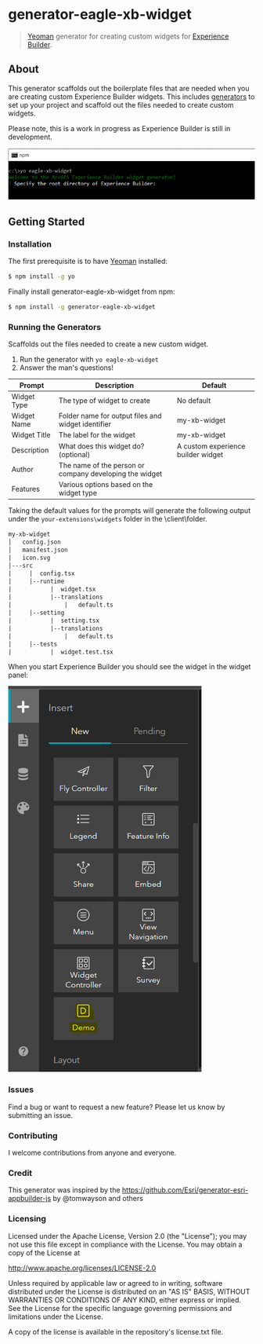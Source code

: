 # generator-eagle-xb-widget

> [Yeoman](http://yeoman.io) generator for creating custom widgets for [Experience Builder](https://www.esri.com/en-us/arcgis/products/arcgis-experience-builder/overview).

## About

This generator scaffolds out the boilerplate files that are needed when you are creating custom Experience Builder widgets. This includes [generators](#running-the-generators) to set up your project and scaffold out the files needed to create custom widgets.

Please note, this is a work in progress as Experience Builder is still in development.

![Screenshot](https://github.com/carg563/generator-eagle-xb-widget/blob/master/Capture.PNG)

## Getting Started

### Installation

The first prerequisite is to have [Yeoman](http://yeoman.io/) installed:

```bash
$ npm install -g yo
```

Finally install generator-eagle-xb-widget from npm:

```bash
$ npm install -g generator-eagle-xb-widget
```

### Running the Generators

Scaffolds out the files needed to create a new custom widget.

1. Run the generator with `yo eagle-xb-widget`
3. Answer the man's questions!

|Prompt|Description|Default|
|------|-----------|-------|
|Widget Type|The type of widget to create|No default|
|Widget Name|Folder name for output files and widget identifier|my-xb-widget|
|Widget Title|The label for the widget|my-xb-widget|
|Description|What does this widget do? (optional)|A custom experience builder widget|
|Author|The name of the person or company developing the widget| |
|Features|Various options based on the widget type| |

Taking the default values for the prompts will generate the following output under the `your-extensions\widgets` folder in the <root install>\client\folder.

```
my-xb-widget
│   config.json
│   manifest.json
|   icon.svg
│---src
|     |  config.tsx
|     |--runtime
|           |  widget.tsx
|           |--translations
|               |   default.ts
|     |--setting
|           |  setting.tsx
|           |--translations
|               |   default.ts
|     |--tests
|           |  widget.test.tsx

```

When you start Experience Builder you should see the widget in the widget panel:

![Widget in the Builder](https://github.com/carg563/generator-eagle-xb-widget/blob/master/xb.PNG)

### Issues
Find a bug or want to request a new feature? Please let us know by submitting an issue.

### Contributing
I welcome contributions from anyone and everyone. 

### Credit
This generator was inspired by the https://github.com/Esri/generator-esri-appbuilder-js by @tomwayson and others

### Licensing
Licensed under the Apache License, Version 2.0 (the "License"); you may not use this file except in compliance with the License. You may obtain a copy of the License at

http://www.apache.org/licenses/LICENSE-2.0

Unless required by applicable law or agreed to in writing, software distributed under the License is distributed on an "AS IS" BASIS, WITHOUT WARRANTIES OR CONDITIONS OF ANY KIND, either express or implied. See the License for the specific language governing permissions and limitations under the License.

A copy of the license is available in the repository's license.txt file.
